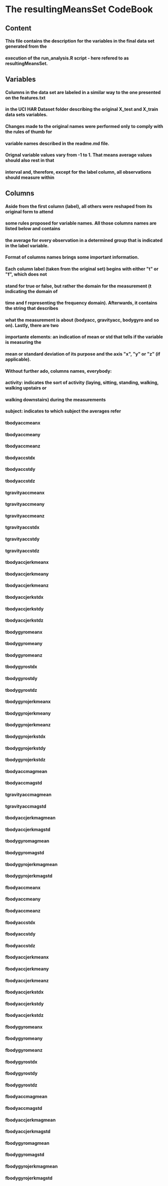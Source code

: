# The resultingMeansSet CodeBook

## Content
#### This file contains the description for the variables in the final data set generated from the
#### execution of the run_analysis.R script - here refered to as resultingMeansSet.

## Variables
#### Columns in the data set are labeled in a similar way to the one presented on the features.txt 
#### in the UCI HAR Dataset folder describing the original X_test and X_train data sets variables.
#### Changes made to the original names were performed only to comply with the rules of thumb for
#### variable names described in the readme.md file.
#### Orignal variable values vary from -1 to 1. That means average values should also rest in that
#### interval and, therefore, except for the label column, all observations should measure within 

## Columns
#### Aside from the first column (label), all others were reshaped from its original form to attend
#### some rules proposed for variable names. All those columns names are listed below and contains
#### the average for every observation in a determined group that is indicated in the label variable.
#### Format of columns names brings some important information.
#### Each column label (taken from the original set) begins with either "t" or "f", which does not 
#### stand for true or false, but rather the domain for the measurement (t indicating the domain of 
#### time and f representing the frequency domain). Afterwards, it contains the string that describes
#### what the measurement is about (bodyacc, gravityacc, bodygyro and so on). Lastly, there are two
#### importante elements: an indication of mean or std that tells if the variable is measuring the
#### mean or standard deviation of its purpose and the axis "x", "y" or "z" (if applicable). 
#### Without further ado, columns names, everybody:
#### activity: indicates the sort of activity (laying, sitting, standing, walking, walking upstairs or 
#### walking downstairs) during the measurements
#### subject: indicates to which subject the averages refer
#### tbodyaccmeanx
#### tbodyaccmeany
#### tbodyaccmeanz
#### tbodyaccstdx
#### tbodyaccstdy
#### tbodyaccstdz
#### tgravityaccmeanx
#### tgravityaccmeany
#### tgravityaccmeanz
#### tgravityaccstdx
#### tgravityaccstdy
#### tgravityaccstdz
#### tbodyaccjerkmeanx
#### tbodyaccjerkmeany
#### tbodyaccjerkmeanz
#### tbodyaccjerkstdx
#### tbodyaccjerkstdy
#### tbodyaccjerkstdz
#### tbodygyromeanx
#### tbodygyromeany
#### tbodygyromeanz
#### tbodygyrostdx
#### tbodygyrostdy
#### tbodygyrostdz
#### tbodygyrojerkmeanx
#### tbodygyrojerkmeany
#### tbodygyrojerkmeanz
#### tbodygyrojerkstdx
#### tbodygyrojerkstdy
#### tbodygyrojerkstdz
#### tbodyaccmagmean
#### tbodyaccmagstd
#### tgravityaccmagmean
#### tgravityaccmagstd
#### tbodyaccjerkmagmean
#### tbodyaccjerkmagstd
#### tbodygyromagmean
#### tbodygyromagstd
#### tbodygyrojerkmagmean
#### tbodygyrojerkmagstd
#### fbodyaccmeanx
#### fbodyaccmeany
#### fbodyaccmeanz
#### fbodyaccstdx
#### fbodyaccstdy
#### fbodyaccstdz
#### fbodyaccjerkmeanx
#### fbodyaccjerkmeany
#### fbodyaccjerkmeanz
#### fbodyaccjerkstdx
#### fbodyaccjerkstdy
#### fbodyaccjerkstdz
#### fbodygyromeanx
#### fbodygyromeany
#### fbodygyromeanz
#### fbodygyrostdx
#### fbodygyrostdy
#### fbodygyrostdz
#### fbodyaccmagmean
#### fbodyaccmagstd
#### fbodyaccjerkmagmean
#### fbodyaccjerkmagstd
#### fbodygyromagmean
#### fbodygyromagstd
#### fbodygyrojerkmagmean
#### fbodygyrojerkmagstd
